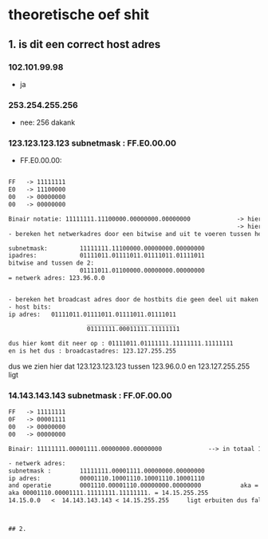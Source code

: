# theoretische oef shit

## 1. is dit een correct host adres
### 102.101.99.98
- ja

### 253.254.255.256
- nee: 256 dakank

### 123.123.123.123 subnetmask : FF.E0.00.00
- FF.E0.00.00: 
``` txt

FF   -> 11111111
E0   -> 11100000
00   -> 00000000
00   -> 00000000

Binair notatie: 11111111.11100000.00000000.00000000             -> hier kan je dus van afleiden dat het / 13 is
                                                                -> hier kan je dus zeggen dat de host bits de laatste 13 bits zijn
- bereken het netwerkadres door een bitwise and uit te voeren tussen het ip acdres en het subnetmasker

subnetmask:         11111111.11100000.00000000.00000000
ipadres:            01111011.01111011.01111011.01111011
bitwise and tussen de 2: 
                    01111011.01100000.00000000.00000000
= netwerk adres: 123.96.0.0


- bereken het broadcast adres door de hostbits die geen deel uit maken van het netwerkadres in te vullen met enen
- host bits:      
ip adres:   01111011.01111011.01111011.01111011
                      _________________________
                      01111111.00011111.11111111

dus hier komt dit neer op : 01111011.01111111.11111111.11111111
en is het dus : broadcastadres: 123.127.255.255
```

dus we zien hier dat 123.123.123.123 tussen 123.96.0.0 en 123.127.255.255 ligt


### 14.143.143.143 subnetmask : FF.0F.00.00

``` txt
FF   -> 11111111
0F   -> 00001111
00   -> 00000000
00   -> 00000000

Binair: 11111111.00001111.00000000.00000000             --> in totaal 12 keer 1 : 32 - 12 : 20 hostbits | /12

- netwerk adres: 
subnetmask :        11111111.00001111.00000000.00000000
ip adres:           00001110.10001110.10001110.10001110
and operatie        0001110.00001110.00000000.00000000           aka = 0001110.00001110.00000000.00000000 
aka 00001110.00001111.11111111.11111111. = 14.15.255.255
14.15.0.0   <  14.143.143.143 < 14.15.255.255     ligt erbuiten dus false 



## 2. 